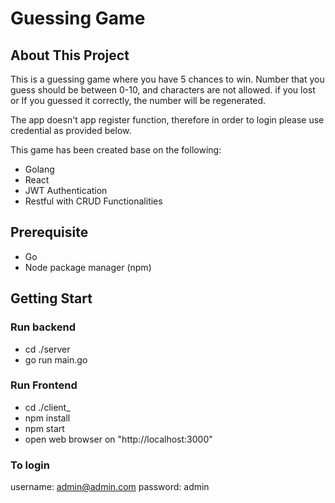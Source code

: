 # Guessing Game

## About This Project

This is a guessing game where you have 5 chances to win.
Number that you guess should be between 0-10, and characters are not allowed.
if you lost or If you guessed it correctly, the number will be regenerated.

The app doesn't app register function, therefore in order to login please use credential as provided below.

This game has been created base on the following:

- Golang
- React
- JWT Authentication
- Restful with CRUD Functionalities

## Prerequisite

- Go
- Node package manager (npm)

## Getting Start

### Run backend

- cd ./server
- go run main.go

### Run Frontend

- cd ./client_
- npm install
- npm start
- open web browser on "http://localhost:3000"

### To login

username: admin@admin.com
password: admin
